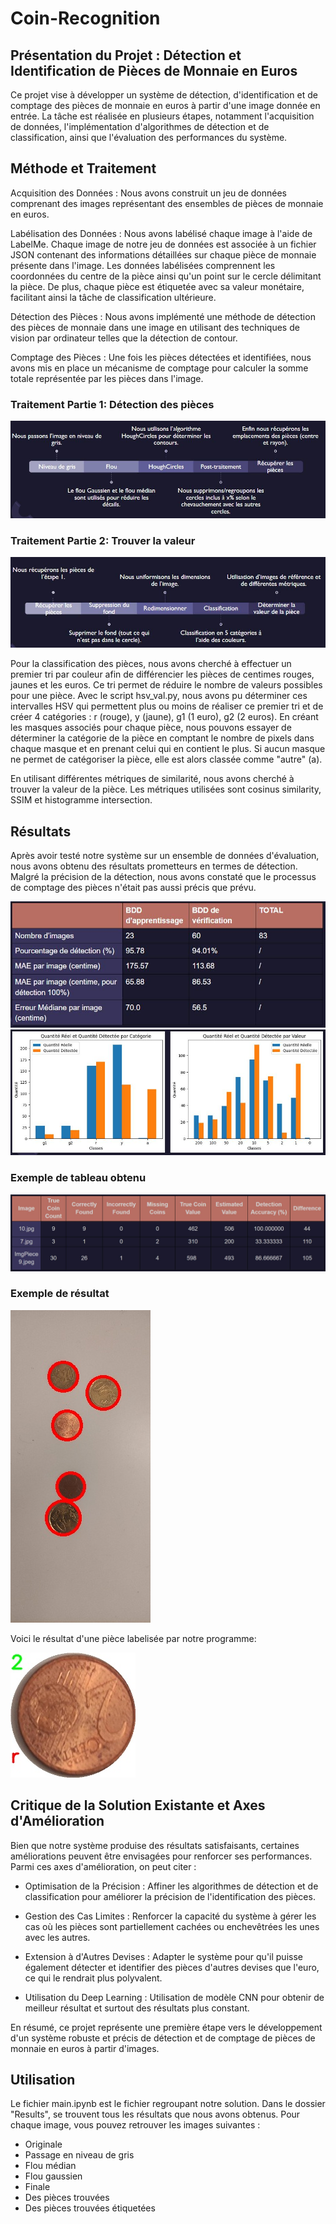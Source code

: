 # Coin-Recognition

## Présentation du Projet : Détection et Identification de Pièces de Monnaie en Euros

Ce projet vise à développer un système de détection, d'identification et de comptage des pièces de monnaie en euros à partir d'une image donnée en entrée. La tâche est réalisée en plusieurs étapes, notamment l'acquisition de données, l'implémentation d'algorithmes de détection et de classification, ainsi que l'évaluation des performances du système.

## Méthode et Traitement

Acquisition des Données : Nous avons construit un jeu de données comprenant des images représentant des ensembles de pièces de monnaie en euros.

Labélisation des Données : Nous avons labélisé chaque image à l'aide de LabelMe. Chaque image de notre jeu de données est associée à un fichier JSON contenant des informations détaillées sur chaque pièce de monnaie présente dans l'image. Les données labélisées comprennent les coordonnées du centre de la pièce ainsi qu'un point sur le cercle délimitant la pièce. De plus, chaque pièce est étiquetée avec sa valeur monétaire, facilitant ainsi la tâche de classification ultérieure.

Détection des Pièces : Nous avons implémenté une méthode de détection des pièces de monnaie dans une image en utilisant des techniques de vision par ordinateur telles que la détection de contour.

Comptage des Pièces : Une fois les pièces détectées et identifiées, nous avons mis en place un mécanisme de comptage pour calculer la somme totale représentée par les pièces dans l'image.

### Traitement Partie 1: Détection des pièces

![Traitement 1](https://github.com/dorianGT/Coin-Recognition/blob/main/Traitement1.JPG)

### Traitement Partie 2: Trouver la valeur

![Traitement 2](https://github.com/dorianGT/Coin-Recognition/blob/main/Traitement2.JPG)

Pour la classification des pièces, nous avons cherché à effectuer un premier tri par couleur afin de différencier les pièces de centimes rouges, jaunes et les euros. Ce tri permet de réduire le nombre de valeurs possibles pour une pièce. Avec le script hsv_val.py, nous avons pu déterminer ces intervalles HSV qui permettent plus ou moins de réaliser ce premier tri et de créer 4 catégories : r (rouge), y (jaune), g1 (1 euro), g2 (2 euros). En créant les masques associés pour chaque pièce, nous pouvons essayer de déterminer la catégorie de la pièce en comptant le nombre de pixels dans chaque masque et en prenant celui qui en contient le plus. Si aucun masque ne permet de catégoriser la pièce, elle est alors classée comme "autre" (a).

En utilisant différentes métriques de similarité, nous avons cherché à trouver la valeur de la pièce. Les métriques utilisées sont cosinus similarity, SSIM et histogramme intersection.


## Résultats

Après avoir testé notre système sur un ensemble de données d'évaluation, nous avons obtenu des résultats prometteurs en termes de détection. Malgré la précision de la détection, nous avons constaté que le processus de comptage des pièces n'était pas aussi précis que prévu.

![Resultats 1](https://github.com/dorianGT/Coin-Recognition/blob/main/Resultats1.JPG)
![Resultats 3](https://github.com/dorianGT/Coin-Recognition/blob/main/Resultats3.JPG)

### Exemple de tableau obtenu

![Resultats 2](https://github.com/dorianGT/Coin-Recognition/blob/main/Resultats2.JPG)

### Exemple de résultat

![Resultats 2](https://github.com/dorianGT/Coin-Recognition/blob/main/Results/012_jpeg/final.jpg)

 Voici le résultat d'une pièce labelisée par notre programme:

![Resultats 2](https://github.com/dorianGT/Coin-Recognition/blob/main/Results/012_jpeg/Coins%20Found%20Label/coin_4.jpg)

## Critique de la Solution Existante et Axes d'Amélioration

Bien que notre système produise des résultats satisfaisants, certaines améliorations peuvent être envisagées pour renforcer ses performances. Parmi ces axes d'amélioration, on peut citer :

- Optimisation de la Précision : Affiner les algorithmes de détection et de classification pour améliorer la précision de l'identification des pièces.

- Gestion des Cas Limites : Renforcer la capacité du système à gérer les cas où les pièces sont partiellement cachées ou enchevêtrées les unes avec les autres.

- Extension à d'Autres Devises : Adapter le système pour qu'il puisse également détecter et identifier des pièces d'autres devises que l'euro, ce qui le rendrait plus polyvalent.
  
- Utilisation du Deep Learning : Utilisation de modèle CNN pour obtenir de meilleur résultat et surtout des résultats plus constant.

En résumé, ce projet représente une première étape vers le développement d'un système robuste et précis de détection et de comptage de pièces de monnaie en euros à partir d'images.

## Utilisation

Le fichier main.ipynb est le fichier regroupant notre solution. Dans le dossier "Results", se trouvent tous les résultats que nous avons obtenus. Pour chaque image, vous pouvez retrouver les images suivantes :

- Originale
- Passage en niveau de gris
- Flou médian
- Flou gaussien
- Finale
- Des pièces trouvées
- Des pièces trouvées étiquetées

